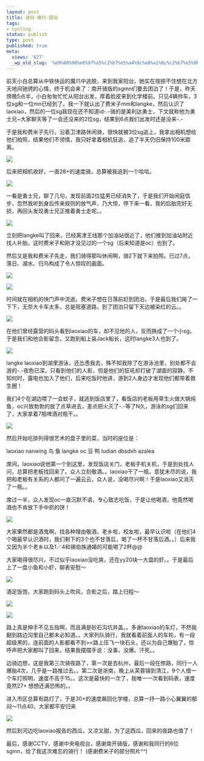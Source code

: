 ```yaml
---
layout: post
title: 逐日·夜行·团泊
tags:
- cycling
status: publish
type: post
published: true
meta:
  views: '627'
  _wp_old_slug: '%e9%80%90%e6%97%a5%c2%b7%e5%a4%9c%e8%a1%8c%c2%b7%e5%9b%a2%e6%b3%8a'
---
```

前天小白总算从中铁快运的魔爪中逃脱，来到我家阳台。她实在按捺不住想在北方天地间驰骋的心情，终于机会来了：南开骑版的sgmn们要去团泊了！于是，昨天傍晚5点半，小白匆匆忙忙从阳台出发，厚着脸皮来到化学楼前。只见4辆帅车，3位sg和一位mn已经到了。我一下就认出了费米子mm和langke，然后认识了laoxiao，然后的一位sg我现在还不知道id-.-骑的是美利达勇士，下文就称他为勇士兄~大家聊天等了一会还没来的2位sg，结果到6点我们出发时还是没来-.-</p>
于是我和费米子先行，沿着卫津路休闲骑，很快就被3位sg追上，我拿出相机想给他们拍照，结果他们不领情，我只好拿着相机狂追，追了半天仍旧保持100米距离。
<p><img src="http://lh5.google.com/MaZhaorong/RpWeuj0BVqI/AAAAAAAAABk/cUvhmhF_lgo/s144/SSL20297.JPG" class="blogimg" border="0" /></p>
后来把相机收好，一直28+的速度骑，总算被我追到一个哈哈。
<p><img src="http://lh3.google.com/MaZhaorong/RpWevD0BVrI/AAAAAAAAABs/go0FTqJuHeo/s144/SSL20298.JPG" class="blogimg" border="0" /></p>
一看是勇士兄，聊了几句，发现前面2位猛男已经消失了，于是我们开始闲庭信步，忽然我听到身后传来规则的放气声，乃大惊，停下来一看，我的后胎完好无损，再回头发现勇士兄正推着勇士走呢。。
<p><img src="http://lh4.google.com/MaZhaorong/RpWevT0BVsI/AAAAAAAAAB0/2LrpqoRyHBA/s144/SSL20300.JPG" class="blogimg" border="0" /></p>
立刻把langke叫了回来，已经离津王线那个加油站很近了，他们推到加油站附近找人补胎。这时费米子和刚才没见过的一个sg（后来知道是oc）也到了。

然后又是我和费米子先走，我们骑得那叫休闲啊，骑2下就下来拍照。已过7点，落日、湖水、归鸟构成了令人惊叹的画面。
<p><img src="http://lh6.google.com/MaZhaorong/RpWgaz0BVvI/AAAAAAAAACM/ciTXc9Bz7CI/s144/SSL20315.JPG" class="blogimg" border="0" /></p>
<p><a href="http://lh4.google.com/MaZhaorong/RpWgbT0BVxI/AAAAAAAAACc/Celcujpy62E/s144/SSL20329.JPG" target="_blank"><img src="http://lh4.google.com/MaZhaorong/RpWgbT0BVxI/AAAAAAAAACc/Celcujpy62E/s144/SSL20329.JPG" class="blogimg" border="0" /></a></p>
时间就在相机的快门声中流逝。费米子想在日落前赶到团泊，于是最后我们飚了一下下，无奈大卡车太多，总是阻塞道路，到了团泊只留下天边被染红的云。。
<p><img src="http://lh4.google.com/MaZhaorong/RpWsNT0BVzI/AAAAAAAAACw/6UWQgt7Y3-4/s144/f5.jpg" class="blogimg" border="0" /></p>
在他们曾经露营的码头看到laoxiao的车，却不见他的人，反而换成了一个小sg。于是我们和他合影留念，又跑到船上装Jack船长，这时langke3人也到了。
<p><img src="http://lh6.google.com/MaZhaorong/RpWgbz0BVyI/AAAAAAAAACk/HKGRfb-8ibU/s144/SSL20336.JPG" class="blogimg" border="0" /></p>
langke laoxiao到湖里游泳，还怂恿我去，殊不知我除了在游泳池里，别处都不会游的-.-夜色已深，只看到他们的人影，但是他们的狂吼却打破了湖面的寂静。不知何时，露电也加入了他们，后来吃饭时他讲，游到2人身边才发现他们都带着救生圈！

我们4个在湖边喂了一会蚊子，就逃到饭店里了，看饭店的老板用草生火做大锅炖鱼，oc兴致勃勃的放了点草进去，差点把火灭了-.-等了N久，游泳的sg们回来了，大家拿着7瓶啤酒对瓶干。。
<p><img src="http://lh3.google.com/MaZhaorong/RpWswD0BV5I/AAAAAAAAADg/AYkI45-9xOA/s144/f8.jpg" class="blogimg" border="0" /></p>
然后开始吃排列得很艺术的盘子里的菜，当时的座位是：

laoxiao
nanwing  鸟  鱼    langke
oc               豆  鸭    ludian
dbsdxh  azalea

席间，laoxiao说他第一个到这里，发现饭店关门，老板手机关机，于是到处找人问，总算把老板找回来了。众人立刻敬酒。。laoxiao干了一瓶，意犹未尽的说，我把和老板有关系的人都问了一遍云云，众人说，没喝尽兴啊！于是laoxiao又消灭了一瓶。。

席过一半，众人发现oc一直沉默不语，专心致志吃饭，于是让他喝酒，他竟然喝酒也不肯放下手中抓的饼！
<p><img src="http://lh5.google.com/MaZhaorong/RpWsOj0BV3I/AAAAAAAAADQ/n91v8hvYaZY/s144/SSL20358.JPG" class="blogimg" border="0" /></p>
大家果然都是酒鬼啊，找各种理由敬酒，老乡啦，校友啦，最早认识啦（在他们4个喝最早认识酒时，我们剩下的3个也不甘落后，喝了一杯不甘落后酒。。）后来我又因为半个老乡以及1／4和锡伯族通婚的可能喝了2杯@@

大家喝得很尽兴，不过似乎laoxiao没吃爽，还在yy20块一大盘的虾。。于是最后上了一盘小鱼和小虾，聊表安慰～
<p><img src="http://lh4.google.com/MaZhaorong/RpWswT0BV6I/AAAAAAAAADo/h4ajY55xluA/s144/f9.jpg" class="blogimg" border="0" /></p>
酒足饭饱，大家跑到码头上吹风，合影之后，踏上归程～
<p><img src="http://lh4.google.com/MaZhaorong/RpW50T0BV9I/AAAAAAAAAEI/KD0WbifTAno/s144/f12.jpg" class="blogimg" border="0" /></p>
<p><img src="http://lh4.google.com/MaZhaorong/RpW50T0BV-I/AAAAAAAAAEQ/Kk_9mwB4rZA/s144/f13.jpg" class="blogimg" border="0" /></p>
路上真是伸手不见五指啊，而且满是砂石沟坑井盖。。多谢laoxiao的车灯，不然我翻到路边沟里自己都未必知道。。大家列队骑行，我就看着前面人的车轮，有一段超级黑的，连前面的人影都看不到&gt;&lt;路上压飞一块石头，还以为自己爆胎了，惊呼声把大家都叫了回来，结果我摆摆手说：没事，没爆。汗死。。

边骑边想，这是我第三次骑夜路了，第一次是去杭州，最后一段在修路，同行一人爆胎4次，几乎是一路推过去。。第二次是浙南，晚上从芙蓉镇到清江，9个人借一个车灯照明，速度不高于15。。这次是最快的一次了，我唯一一次看到码表，速度竟然27+ 想想还满恐怖的。。

进入市区总算有路灯了，于是30+的速度飙回化学楼，总算一抒一路小心翼翼的郁闷～11点40，大家都平安归来
<p><img src="http://lh4.google.com/MaZhaorong/RpW50T0BV_I/AAAAAAAAAEY/G7gXADMLqqQ/s144/f15.jpg" class="blogimg" border="0" /></p>
然后到河边吃laoxiao报告的西瓜，又凉又甜，为了这西瓜，回来的夜路也值了！

最后，感谢CCTV，感谢中央电视台，感谢南开骑版，感谢和我同行的6位sgmn，给了我这次难忘的骑行！
(感谢费米子的部分照片^^)
